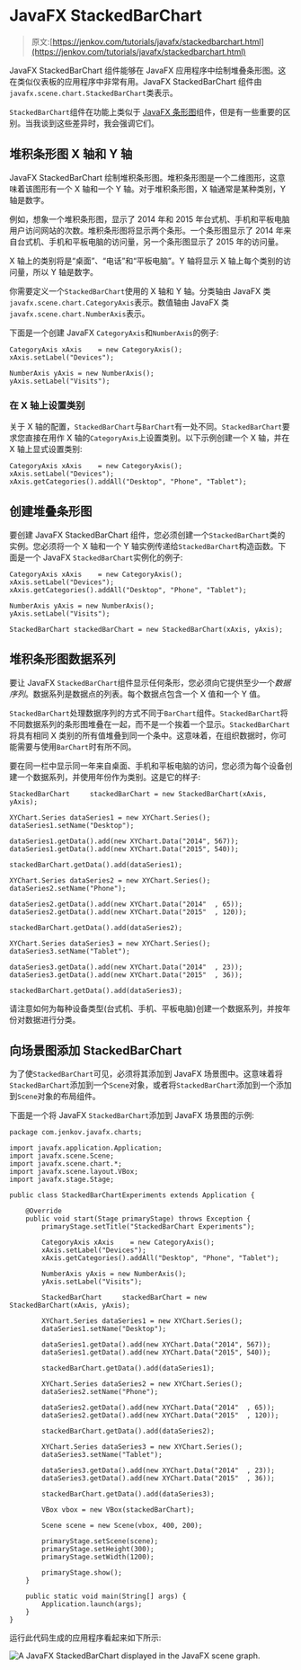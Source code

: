 # JavaFX StackedBarChart

> 原文:[https://jenkov.com/tutorials/javafx/stackedbarchart.html](https://jenkov.com/tutorials/javafx/stackedbarchart.html)

JavaFX StackedBarChart 组件能够在 JavaFX 应用程序中绘制堆叠条形图。这在类似仪表板的应用程序中非常有用。JavaFX StackedBarChart 组件由`javafx.scene.chart.StackedBarChart`类表示。

`StackedBarChart`组件在功能上类似于 [JavaFX 条形图](barchart.html)组件，但是有一些重要的区别。当我谈到这些差异时，我会强调它们。

## 堆积条形图 X 轴和 Y 轴

JavaFX StackedBarChart 绘制堆积条形图。堆积条形图是一个二维图形，这意味着该图形有一个 X 轴和一个 Y 轴。对于堆积条形图，X 轴通常是某种类别，Y 轴是数字。

例如，想象一个堆积条形图，显示了 2014 年和 2015 年台式机、手机和平板电脑用户访问网站的次数。堆积条形图将显示两个条形。一个条形图显示了 2014 年来自台式机、手机和平板电脑的访问量，另一个条形图显示了 2015 年的访问量。

X 轴上的类别将是“桌面”、“电话”和“平板电脑”。Y 轴将显示 X 轴上每个类别的访问量，所以 Y 轴是数字。

你需要定义一个`StackedBarChart`使用的 X 轴和 Y 轴。分类轴由 JavaFX 类`javafx.scene.chart.CategoryAxis`表示。数值轴由 JavaFX 类`javafx.scene.chart.NumberAxis`表示。

下面是一个创建 JavaFX `CategoryAxis`和`NumberAxis`的例子:

```
CategoryAxis xAxis    = new CategoryAxis();
xAxis.setLabel("Devices");

NumberAxis yAxis = new NumberAxis();
yAxis.setLabel("Visits");

```

### 在 X 轴上设置类别

关于 X 轴的配置，`StackedBarChart`与`BarChart`有一处不同。`StackedBarChart`要求您直接在用作 X 轴的`CategoryAxis`上设置类别。以下示例创建一个 X 轴，并在 X 轴上显式设置类别:

```
CategoryAxis xAxis    = new CategoryAxis();
xAxis.setLabel("Devices");
xAxis.getCategories().addAll("Desktop", "Phone", "Tablet");

```

## 创建堆叠条形图

要创建 JavaFX StackedBarChart 组件，您必须创建一个`StackedBarChart`类的实例。您必须将一个 X 轴和一个 Y 轴实例传递给`StackedBarChart`构造函数。下面是一个 JavaFX `StackedBarChart`实例化的例子:

```
CategoryAxis xAxis    = new CategoryAxis();
xAxis.setLabel("Devices");
xAxis.getCategories().addAll("Desktop", "Phone", "Tablet");

NumberAxis yAxis = new NumberAxis();
yAxis.setLabel("Visits");

StackedBarChart stackedBarChart = new StackedBarChart(xAxis, yAxis);

```

## 堆积条形图数据系列

要让 JavaFX `StackedBarChart`组件显示任何条形，您必须向它提供至少一个*数据序列*。数据系列是数据点的列表。每个数据点包含一个 X 值和一个 Y 值。

`StackedBarChart`处理数据序列的方式不同于`BarChart`组件。`StackedBarChart`将不同数据系列的条形图堆叠在一起，而不是一个挨着一个显示。`StackedBarChart`将具有相同 X 类别的所有值堆叠到同一个条中。这意味着，在组织数据时，你可能需要与使用`BarChart`时有所不同。

要在同一栏中显示同一年来自桌面、手机和平板电脑的访问，您必须为每个设备创建一个数据系列，并使用年份作为类别。这是它的样子:

```
StackedBarChart     stackedBarChart = new StackedBarChart(xAxis, yAxis);

XYChart.Series dataSeries1 = new XYChart.Series();
dataSeries1.setName("Desktop");

dataSeries1.getData().add(new XYChart.Data("2014", 567));
dataSeries1.getData().add(new XYChart.Data("2015", 540));

stackedBarChart.getData().add(dataSeries1);

XYChart.Series dataSeries2 = new XYChart.Series();
dataSeries2.setName("Phone");

dataSeries2.getData().add(new XYChart.Data("2014"  , 65));
dataSeries2.getData().add(new XYChart.Data("2015"  , 120));

stackedBarChart.getData().add(dataSeries2);

XYChart.Series dataSeries3 = new XYChart.Series();
dataSeries3.setName("Tablet");

dataSeries3.getData().add(new XYChart.Data("2014"  , 23));
dataSeries3.getData().add(new XYChart.Data("2015"  , 36));

stackedBarChart.getData().add(dataSeries3);

```

请注意如何为每种设备类型(台式机、手机、平板电脑)创建一个数据系列，并按年份对数据进行分类。

## 向场景图添加 StackedBarChart

为了使`StackedBarChart`可见，必须将其添加到 JavaFX 场景图中。这意味着将`StackedBarChart`添加到一个`Scene`对象，或者将`StackedBarChart`添加到一个添加到`Scene`对象的布局组件。

下面是一个将 JavaFX `StackedBarChart`添加到 JavaFX 场景图的示例:

```
package com.jenkov.javafx.charts;

import javafx.application.Application;
import javafx.scene.Scene;
import javafx.scene.chart.*;
import javafx.scene.layout.VBox;
import javafx.stage.Stage;

public class StackedBarChartExperiments extends Application {

    @Override
    public void start(Stage primaryStage) throws Exception {
        primaryStage.setTitle("StackedBarChart Experiments");

        CategoryAxis xAxis    = new CategoryAxis();
        xAxis.setLabel("Devices");
        xAxis.getCategories().addAll("Desktop", "Phone", "Tablet");

        NumberAxis yAxis = new NumberAxis();
        yAxis.setLabel("Visits");

        StackedBarChart     stackedBarChart = new StackedBarChart(xAxis, yAxis);

        XYChart.Series dataSeries1 = new XYChart.Series();
        dataSeries1.setName("Desktop");

        dataSeries1.getData().add(new XYChart.Data("2014", 567));
        dataSeries1.getData().add(new XYChart.Data("2015", 540));

        stackedBarChart.getData().add(dataSeries1);

        XYChart.Series dataSeries2 = new XYChart.Series();
        dataSeries2.setName("Phone");

        dataSeries2.getData().add(new XYChart.Data("2014"  , 65));
        dataSeries2.getData().add(new XYChart.Data("2015"  , 120));

        stackedBarChart.getData().add(dataSeries2);

        XYChart.Series dataSeries3 = new XYChart.Series();
        dataSeries3.setName("Tablet");

        dataSeries3.getData().add(new XYChart.Data("2014"  , 23));
        dataSeries3.getData().add(new XYChart.Data("2015"  , 36));

        stackedBarChart.getData().add(dataSeries3);

        VBox vbox = new VBox(stackedBarChart);

        Scene scene = new Scene(vbox, 400, 200);

        primaryStage.setScene(scene);
        primaryStage.setHeight(300);
        primaryStage.setWidth(1200);

        primaryStage.show();
    }

    public static void main(String[] args) {
        Application.launch(args);
    }
}

```

运行此代码生成的应用程序看起来如下所示:

![A JavaFX StackedBarChart displayed in the JavaFX scene graph.](../Images/b0644d65bb2957f64a298a86ec35802a.png)